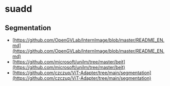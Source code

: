 # suadd
## Segmentation
* [https://github.com/OpenGVLab/InternImage/blob/master/README_EN.md](https://github.com/OpenGVLab/InternImage/blob/master/README_EN.md)
* [https://github.com/microsoft/unilm/tree/master/beit](https://github.com/microsoft/unilm/tree/master/beit)
* [https://github.com/czczup/ViT-Adapter/tree/main/segmentation](https://github.com/czczup/ViT-Adapter/tree/main/segmentation)
